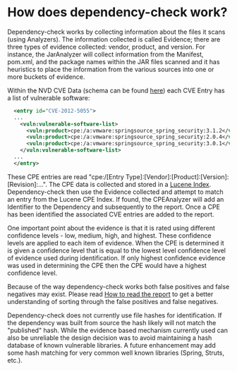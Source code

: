 How does dependency-check work?
===========
Dependency-check works by collecting information about the files it scans (using Analyzers). The information collected
is called Evidence; there are three types of evidence collected: vendor, product, and version. For instance, the
JarAnalyzer will collect information from the Manifest, pom.xml, and the package names within the JAR files scanned and
it has heuristics to place the information from the various sources into one or more buckets of evidence.

Within the NVD CVE Data (schema can be found [here](http://nvd.nist.gov/schema/nvd-cve-feed_2.0.xsd)) each CVE Entry has
a list of vulnerable software:

```xml
  <entry id="CVE-2012-5055">
  ...
    <vuln:vulnerable-software-list>
      <vuln:product>cpe:/a:vmware:springsource_spring_security:3.1.2</vuln:product>
      <vuln:product>cpe:/a:vmware:springsource_spring_security:2.0.4</vuln:product>
      <vuln:product>cpe:/a:vmware:springsource_spring_security:3.0.1</vuln:product>
    </vuln:vulnerable-software-list>
  ...
  </entry>
```

These CPE entries are read "cpe:/[Entry Type]:[Vendor]:[Product]:[Version]:[Revision]:...". The CPE data is collected
and stored in a [Lucene Index](http://lucene.apache.org/). Dependency-check then use the Evidence collected and attempt
to match an entry from the Lucene CPE Index. If found, the CPEAnalyzer will add an Identifier to the Dependency and
subsequently to the report. Once a CPE has been identified the associated CVE entries are added to the report.

One important point about the evidence is that it is rated using different confidence levels - low, medium, high, and
highest. These confidence levels are applied to each item of evidence. When the CPE is determined it is given a confidence
level that is equal to the lowest level confidence level of evidence used during identification. If only highest confidence
evidence was used in determining the CPE then the CPE would have a highest confidence level.

Because of the way dependency-check works both false positives and false negatives may exist. Please read
[How to read the report](thereport.html) to get a better understanding of sorting through the false positives and false
negatives.

Dependency-check does not currently use file hashes for identification. If the dependency was built from source the hash
likely will not match the "published" hash. While the evidence based mechanism currently used can also be unreliable the
design decision was to avoid maintaining a hash database of known vulnerable libraries. A future enhancement may add some
hash matching for very common well known libraries (Spring, Struts, etc.).